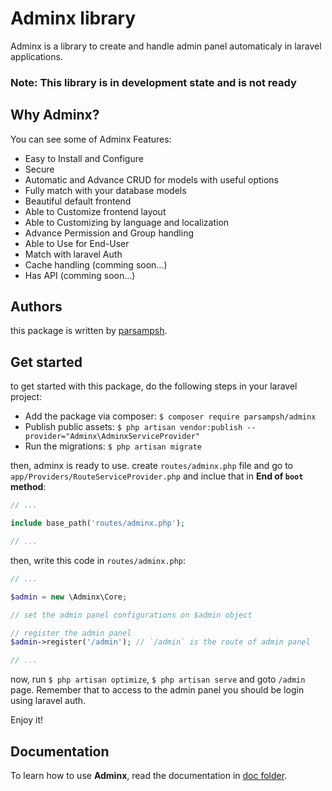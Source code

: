 # Adminx library
Adminx is a library to create and handle admin panel automaticaly in laravel applications.

### Note: This library is in development state and is not ready

## Why Adminx?
You can see some of Adminx Features:

- Easy to Install and Configure
- Secure
- Automatic and Advance CRUD for models with useful options
- Fully match with your database models
- Beautiful default frontend
- Able to Customize frontend layout
- Able to Customizing by language and localization
- Advance Permission and Group handling
- Able to Use for End-User
- Match with laravel Auth
- Cache handling (comming soon...)
- Has API (comming soon...)

## Authors
this package is written by [parsampsh](https://github.com/parsampsh).

## Get started
to get started with this package, do the following steps in your laravel project:

- Add the package via composer: `$ composer require parsampsh/adminx`
- Publish public assets: `$ php artisan vendor:publish --provider="Adminx\AdminxServiceProvider"`
- Run the migrations: `$ php artisan migrate`

then, adminx is ready to use. create `routes/adminx.php` file and go to `app/Providers/RouteServiceProvider.php` and inclue that in **End of `boot` method**:

```php
// ...

include base_path('routes/adminx.php');

// ...
```

then, write this code in `routes/adminx.php`:

```php
// ...

$admin = new \Adminx\Core;

// set the admin panel configurations on $admin object

// register the admin panel
$admin->register('/admin'); // `/admin` is the route of admin panel

// ...
```

now, run `$ php artisan optimize`, `$ php artisan serve` and goto `/admin` page. Remember that to access to the admin panel you should be login using laravel auth.

Enjoy it!

## Documentation
To learn how to use **Adminx**, read the documentation in [doc folder](/doc).
